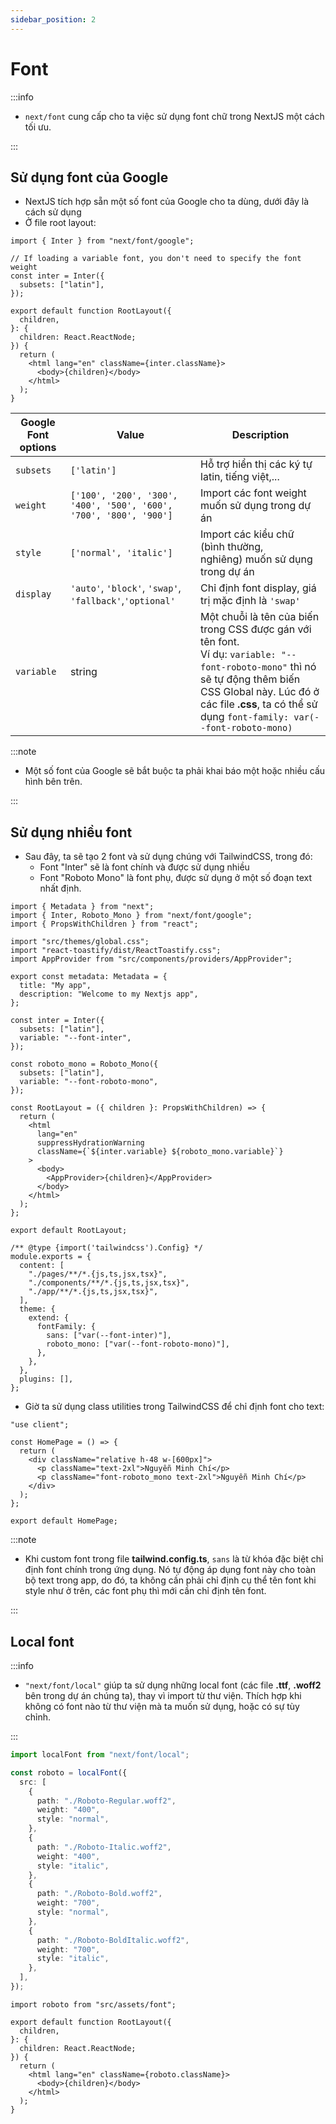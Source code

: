 ```yaml
---
sidebar_position: 2
---
```


# Font

:::info

- `next/font` cung cấp cho ta việc sử dụng font chữ trong NextJS một cách tối ưu.

:::

## Sử dụng font của Google

- NextJS tích hợp sẵn một số font của Google cho ta dùng, dưới đây là cách sử dụng
- Ở file root layout:

```tsx title="app/layout.tsx"
import { Inter } from "next/font/google";

// If loading a variable font, you don't need to specify the font weight
const inter = Inter({
  subsets: ["latin"],
});

export default function RootLayout({
  children,
}: {
  children: React.ReactNode;
}) {
  return (
    <html lang="en" className={inter.className}>
      <body>{children}</body>
    </html>
  );
}
```

| Google Font options | Value                                                             | Description                                                                                                                                                                                                                              |
| ------------------- | ----------------------------------------------------------------- | ---------------------------------------------------------------------------------------------------------------------------------------------------------------------------------------------------------------------------------------- |
| `subsets`           | `['latin']`                                                       | Hỗ trợ hiển thị các ký tự latin, tiếng việt,...                                                                                                                                                                                          |
| `weight`            | `['100', '200', '300', '400', '500', '600', '700', '800', '900']` | Import các font weight muốn sử dụng trong dự án                                                                                                                                                                                          |
| `style`             | `['normal', 'italic']`                                            | Import các kiểu chữ (bình thường, nghiêng) muốn sử dụng trong dự án                                                                                                                                                                      |
| `display`           | `'auto'`, `'block'`, `'swap'`, `'fallback'`,`'optional'`          | Chỉ định font display, giá trị mặc định là `'swap'`                                                                                                                                                                                      |
| `variable`          | string                                                            | Một chuỗi là tên của biến trong CSS được gán với tên font.<br />Ví dụ: `variable: "--font-roboto-mono"` thì nó sẽ tự động thêm biến CSS Global này. Lúc đó ở các file **.css**, ta có thể sử dụng `font-family: var(--font-roboto-mono)` |

:::note

- Một số font của Google sẽ bắt buộc ta phải khai báo một hoặc nhiều cấu hình bên trên.

:::

## Sử dụng nhiều font

- Sau đây, ta sẽ tạo 2 font và sử dụng chúng với TailwindCSS, trong đó:
  - Font "Inter" sẽ là font chính và được sử dụng nhiều
  - Font "Roboto Mono" là font phụ, được sử dụng ở một số đoạn text nhất định.

```tsx title="app/layout.tsx"
import { Metadata } from "next";
import { Inter, Roboto_Mono } from "next/font/google";
import { PropsWithChildren } from "react";

import "src/themes/global.css";
import "react-toastify/dist/ReactToastify.css";
import AppProvider from "src/components/providers/AppProvider";

export const metadata: Metadata = {
  title: "My app",
  description: "Welcome to my Nextjs app",
};

const inter = Inter({
  subsets: ["latin"],
  variable: "--font-inter",
});

const roboto_mono = Roboto_Mono({
  subsets: ["latin"],
  variable: "--font-roboto-mono",
});

const RootLayout = ({ children }: PropsWithChildren) => {
  return (
    <html
      lang="en"
      suppressHydrationWarning
      className={`${inter.variable} ${roboto_mono.variable}`}
    >
      <body>
        <AppProvider>{children}</AppProvider>
      </body>
    </html>
  );
};

export default RootLayout;
```

```tsx title="tailwind.config.ts"
/** @type {import('tailwindcss').Config} */
module.exports = {
  content: [
    "./pages/**/*.{js,ts,jsx,tsx}",
    "./components/**/*.{js,ts,jsx,tsx}",
    "./app/**/*.{js,ts,jsx,tsx}",
  ],
  theme: {
    extend: {
      fontFamily: {
        sans: ["var(--font-inter)"],
        roboto_mono: ["var(--font-roboto-mono)"],
      },
    },
  },
  plugins: [],
};
```

- Giờ ta sử dụng class utilities trong TailwindCSS để chỉ định font cho text:

```tsx title="app/page.tsx"
"use client";

const HomePage = () => {
  return (
    <div className="relative h-48 w-[600px]">
      <p className="text-2xl">Nguyễn Minh Chí</p>
      <p className="font-roboto_mono text-2xl">Nguyễn Minh Chí</p>
    </div>
  );
};

export default HomePage;
```

:::note

- Khi custom font trong file **tailwind.config.ts**, `sans` là từ khóa đặc biệt chỉ định font chính trong ứng dụng. Nó tự động áp dụng font này cho toàn bộ text trong app, do đó, ta không cần phải chỉ định cụ thể tên font khi style như ở trên, các font phụ thì mới cần chỉ định tên font.

:::

## Local font

:::info

- `"next/font/local"` giúp ta sử dụng những local font (các file **.ttf**, **.woff2** bên trong dự án chúng ta), thay vì import từ thư viện. Thích hợp khi không có font nào từ thư viện mà ta muốn sử dụng, hoặc có sự tùy chỉnh.

:::

```ts title="src/assets/font/index.ts"
import localFont from "next/font/local";

const roboto = localFont({
  src: [
    {
      path: "./Roboto-Regular.woff2",
      weight: "400",
      style: "normal",
    },
    {
      path: "./Roboto-Italic.woff2",
      weight: "400",
      style: "italic",
    },
    {
      path: "./Roboto-Bold.woff2",
      weight: "700",
      style: "normal",
    },
    {
      path: "./Roboto-BoldItalic.woff2",
      weight: "700",
      style: "italic",
    },
  ],
});
```

```tsx title="app/layout.tsx"
import roboto from "src/assets/font";

export default function RootLayout({
  children,
}: {
  children: React.ReactNode;
}) {
  return (
    <html lang="en" className={roboto.className}>
      <body>{children}</body>
    </html>
  );
}
```
